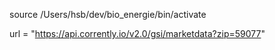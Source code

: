 source /Users/hsb/dev/bio_energie/bin/activate

url = "https://api.corrently.io/v2.0/gsi/marketdata?zip=59077"
